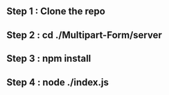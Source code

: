 ## Step 1 : Clone the repo

## Step 2 : cd ./Multipart-Form/server

## Step 3 : npm install

## Step 4 : node ./index.js
